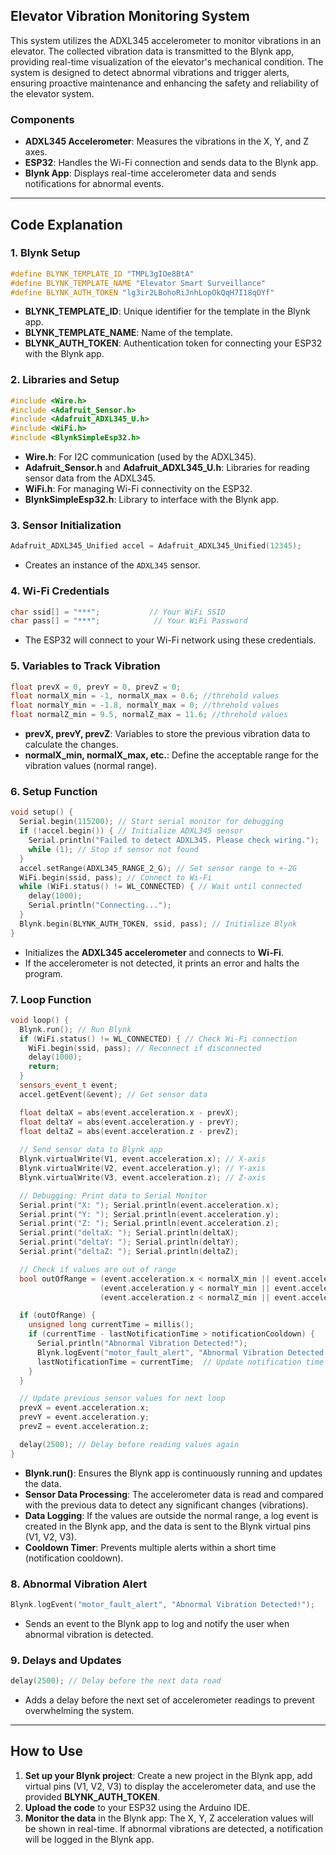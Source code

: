 ## Elevator Vibration Monitoring System

This system utilizes the ADXL345 accelerometer to monitor vibrations in an elevator. The collected vibration data is transmitted to the Blynk app, providing real-time visualization of the elevator's mechanical condition. The system is designed to detect abnormal vibrations and trigger alerts, ensuring proactive maintenance and enhancing the safety and reliability of the elevator system.

### Components

- **ADXL345 Accelerometer**: Measures the vibrations in the X, Y, and Z axes.
- **ESP32**: Handles the Wi-Fi connection and sends data to the Blynk app.
- **Blynk App**: Displays real-time accelerometer data and sends notifications for abnormal events.

---

## Code Explanation

### 1. **Blynk Setup**
```cpp
#define BLYNK_TEMPLATE_ID "TMPL3gIOe8BtA"
#define BLYNK_TEMPLATE_NAME "Elevator Smart Surveillance"
#define BLYNK_AUTH_TOKEN "lg3ir2LBohoRiJnhLopOkQqH7I18qOYf"
```
- **BLYNK_TEMPLATE_ID**: Unique identifier for the template in the Blynk app.
- **BLYNK_TEMPLATE_NAME**: Name of the template.
- **BLYNK_AUTH_TOKEN**: Authentication token for connecting your ESP32 with the Blynk app.

### 2. **Libraries and Setup**
```cpp
#include <Wire.h>
#include <Adafruit_Sensor.h>
#include <Adafruit_ADXL345_U.h>
#include <WiFi.h>
#include <BlynkSimpleEsp32.h>
```
- **Wire.h**: For I2C communication (used by the ADXL345).
- **Adafruit_Sensor.h** and **Adafruit_ADXL345_U.h**: Libraries for reading sensor data from the ADXL345.
- **WiFi.h**: For managing Wi-Fi connectivity on the ESP32.
- **BlynkSimpleEsp32.h**: Library to interface with the Blynk app.

### 3. **Sensor Initialization**
```cpp
Adafruit_ADXL345_Unified accel = Adafruit_ADXL345_Unified(12345);
```
- Creates an instance of the `ADXL345` sensor.

### 4. **Wi-Fi Credentials**
```cpp
char ssid[] = "***";           // Your WiFi SSID
char pass[] = "***";            // Your WiFi Password
```
- The ESP32 will connect to your Wi-Fi network using these credentials.

### 5. **Variables to Track Vibration**
```cpp
float prevX = 0, prevY = 0, prevZ = 0;
float normalX_min = -1, normalX_max = 0.6; //threhold values
float normalY_min = -1.8, normalY_max = 0; //threhold values
float normalZ_min = 9.5, normalZ_max = 11.6; //threhold values
```
- **prevX, prevY, prevZ**: Variables to store the previous vibration data to calculate the changes.
- **normalX_min, normalX_max, etc.**: Define the acceptable range for the vibration values (normal range).

### 6. **Setup Function**
```cpp
void setup() {
  Serial.begin(115200); // Start serial monitor for debugging
  if (!accel.begin()) { // Initialize ADXL345 sensor
    Serial.println("Failed to detect ADXL345. Please check wiring.");
    while (1); // Stop if sensor not found
  }
  accel.setRange(ADXL345_RANGE_2_G); // Set sensor range to +-2G
  WiFi.begin(ssid, pass); // Connect to Wi-Fi
  while (WiFi.status() != WL_CONNECTED) { // Wait until connected
    delay(1000);
    Serial.println("Connecting...");
  }
  Blynk.begin(BLYNK_AUTH_TOKEN, ssid, pass); // Initialize Blynk
}
```
- Initializes the **ADXL345 accelerometer** and connects to **Wi-Fi**.
- If the accelerometer is not detected, it prints an error and halts the program.

### 7. **Loop Function**
```cpp
void loop() {
  Blynk.run(); // Run Blynk
  if (WiFi.status() != WL_CONNECTED) { // Check Wi-Fi connection
    WiFi.begin(ssid, pass); // Reconnect if disconnected
    delay(1000);
    return;
  }
  sensors_event_t event;
  accel.getEvent(&event); // Get sensor data

  float deltaX = abs(event.acceleration.x - prevX);
  float deltaY = abs(event.acceleration.y - prevY);
  float deltaZ = abs(event.acceleration.z - prevZ);
  
  // Send sensor data to Blynk app
  Blynk.virtualWrite(V1, event.acceleration.x); // X-axis
  Blynk.virtualWrite(V2, event.acceleration.y); // Y-axis
  Blynk.virtualWrite(V3, event.acceleration.z); // Z-axis

  // Debugging: Print data to Serial Monitor
  Serial.print("X: "); Serial.println(event.acceleration.x);
  Serial.print("Y: "); Serial.println(event.acceleration.y);
  Serial.print("Z: "); Serial.println(event.acceleration.z);
  Serial.print("deltaX: "); Serial.println(deltaX);
  Serial.print("deltaY: "); Serial.println(deltaY);
  Serial.print("deltaZ: "); Serial.println(deltaZ);

  // Check if values are out of range
  bool outOfRange = (event.acceleration.x < normalX_min || event.acceleration.x > normalX_max) ||
                    (event.acceleration.y < normalY_min || event.acceleration.y > normalY_max) ||
                    (event.acceleration.z < normalZ_min || event.acceleration.z > normalZ_max);

  if (outOfRange) {
    unsigned long currentTime = millis();
    if (currentTime - lastNotificationTime > notificationCooldown) {
      Serial.println("Abnormal Vibration Detected!");
      Blynk.logEvent("motor_fault_alert", "Abnormal Vibration Detected!");
      lastNotificationTime = currentTime;  // Update notification time
    }
  }

  // Update previous sensor values for next loop
  prevX = event.acceleration.x;
  prevY = event.acceleration.y;
  prevZ = event.acceleration.z;

  delay(2500); // Delay before reading values again
}
```
- **Blynk.run()**: Ensures the Blynk app is continuously running and updates the data.
- **Sensor Data Processing**: The accelerometer data is read and compared with the previous data to detect any significant changes (vibrations).
- **Data Logging**: If the values are outside the normal range, a log event is created in the Blynk app, and the data is sent to the Blynk virtual pins (V1, V2, V3).
- **Cooldown Timer**: Prevents multiple alerts within a short time (notification cooldown).

### 8. **Abnormal Vibration Alert**
```cpp
Blynk.logEvent("motor_fault_alert", "Abnormal Vibration Detected!");
```
- Sends an event to the Blynk app to log and notify the user when abnormal vibration is detected.

### 9. **Delays and Updates**
```cpp
delay(2500); // Delay before the next data read
```
- Adds a delay before the next set of accelerometer readings to prevent overwhelming the system.

---

## How to Use

1. **Set up your Blynk project**: Create a new project in the Blynk app, add virtual pins (V1, V2, V3) to display the accelerometer data, and use the provided **BLYNK_AUTH_TOKEN**.
2. **Upload the code** to your ESP32 using the Arduino IDE.
3. **Monitor the data** in the Blynk app: The X, Y, Z acceleration values will be shown in real-time. If abnormal vibrations are detected, a notification will be logged in the Blynk app.

